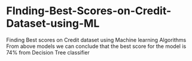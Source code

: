 # FInding-Best-Scores-on-Credit-Dataset-using-ML
Finding Best scores on Credit dataset using Machine learning Algorithms
From above models we can conclude that the best score for the model is 74% from Decision Tree classifier
